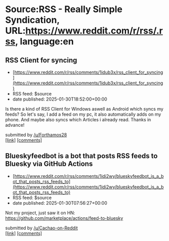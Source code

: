 # Source:RSS - Really Simple Syndication, URL:https://www.reddit.com/r/rss/.rss, language:en

## RSS Client for syncing
 - [https://www.reddit.com/r/rss/comments/1idub3x/rss_client_for_syncing](https://www.reddit.com/r/rss/comments/1idub3x/rss_client_for_syncing)
 - RSS feed: $source
 - date published: 2025-01-30T18:52:00+00:00

<!-- SC_OFF --><div class="md"><p>Is there a kind of RSS Client for Windows aswell as Android which syncs my feeds? So let&#39;s say, I add a feed on my pc, it also automatically adds on my phone. And maybe also syncs which Articles i already read. Thanks in advance!</p> </div><!-- SC_ON --> &#32; submitted by &#32; <a href="https://www.reddit.com/user/Forthamos28"> /u/Forthamos28 </a> <br/> <span><a href="https://www.reddit.com/r/rss/comments/1idub3x/rss_client_for_syncing/">[link]</a></span> &#32; <span><a href="https://www.reddit.com/r/rss/comments/1idub3x/rss_client_for_syncing/">[comments]</a></span>

## Blueskyfeedbot is a bot that posts RSS feeds to Bluesky via GitHub Actions
 - [https://www.reddit.com/r/rss/comments/1idi2wy/blueskyfeedbot_is_a_bot_that_posts_rss_feeds_to](https://www.reddit.com/r/rss/comments/1idi2wy/blueskyfeedbot_is_a_bot_that_posts_rss_feeds_to)
 - RSS feed: $source
 - date published: 2025-01-30T07:56:27+00:00

<!-- SC_OFF --><div class="md"><p>Not my project, just saw it on HN: <a href="https://github.com/marketplace/actions/feed-to-bluesky">https://github.com/marketplace/actions/feed-to-bluesky</a></p> </div><!-- SC_ON --> &#32; submitted by &#32; <a href="https://www.reddit.com/user/Cachao-on-Reddit"> /u/Cachao-on-Reddit </a> <br/> <span><a href="https://www.reddit.com/r/rss/comments/1idi2wy/blueskyfeedbot_is_a_bot_that_posts_rss_feeds_to/">[link]</a></span> &#32; <span><a href="https://www.reddit.com/r/rss/comments/1idi2wy/blueskyfeedbot_is_a_bot_that_posts_rss_feeds_to/">[comments]</a></span>

